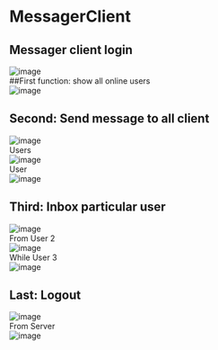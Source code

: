 # MessagerClient
## Messager client login<br />
![image](https://user-images.githubusercontent.com/84227418/131613958-6ca75525-e3a4-4d97-afef-686b861254d6.png)<br />
##First function: show all online users<br />
![image](https://user-images.githubusercontent.com/84227418/131613981-54a35802-95d4-40fc-9303-ec987af6aaf0.png)<br />
## Second: Send  message to all client<br />
![image](https://user-images.githubusercontent.com/84227418/131614049-0356a31a-0abb-427f-9314-e18aa4860749.png)<br />
Users <br />
![image](https://user-images.githubusercontent.com/84227418/131614428-ef7197c7-1c65-420b-aed6-6adbae39267c.png)<br />
User <br />
![image](https://user-images.githubusercontent.com/84227418/131614444-c5b12056-116d-46d6-ae00-e7a4995bfc7f.png)<br />
## Third: Inbox particular user<br />
![image](https://user-images.githubusercontent.com/84227418/131614728-960d7946-577c-4646-adc9-c268b74cd6e6.png)<br />
From User 2<br />
![image](https://user-images.githubusercontent.com/84227418/131614773-a6acde65-b170-4d3f-8e0f-67e8072d49db.png)<br />
While User 3<br />
![image](https://user-images.githubusercontent.com/84227418/131614797-b15f6623-802b-499c-962e-f6ef9e896648.png)<br />
## Last: Logout<br />
![image](https://user-images.githubusercontent.com/84227418/131614842-3f59c2c0-d329-40ab-ac8c-f6a1dd15d647.png)<br />
From Server<br />
![image](https://user-images.githubusercontent.com/84227418/131614897-355b833f-a255-421f-83a3-27c54175f025.png)<br /><br />

 
